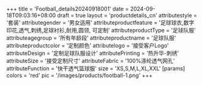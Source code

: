 +++
title = 'Football_details20240918001'
date = 2024-09-18T09:03:16+08:00
draft = true
layout = 'productdetails_cn'
attributestyle = '套装'
attributegender = '男女适用'
attributeproductfeature = '足球球衣,数字印花,透气,刺绣,足球衬衫,耐用,圆领, 可定制'
attributeproductType = '足球队服'
attributeagegroup = '所有年龄段'
attributeproductname = '足球队服'
attributeproductcolor = '定制颜色'
attributelogo = '接受客户Logo'
attributeDesign = '定制足球队服设计'
attributePrinting = '热升华-刺绣'
attributeSize = '接受定制尺寸'
attributeFabric = '100%涤纶透气网孔'
attributeFunction = '快干透气篮球服'
size = 'XS,S,M,L,XL,XXL'
[params]
  colors = 'red'
  pic = '/images/products/football-1.png'
+++

